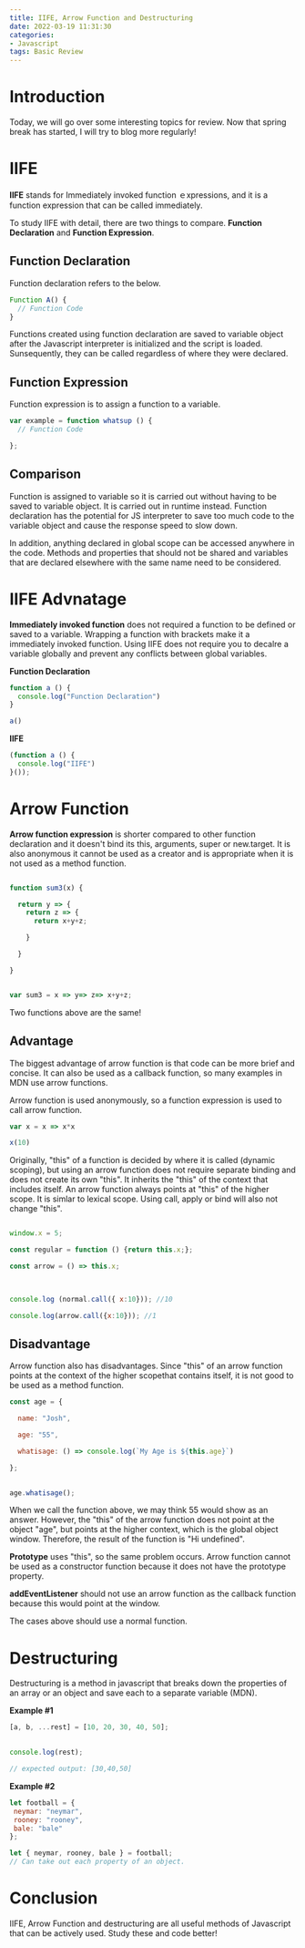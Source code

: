 ```yaml
---
title: IIFE, Arrow Function and Destructuring
date: 2022-03-19 11:31:30
categories:
- Javascript
tags: Basic Review
---
```


# Introduction
Today, we will go over some interesting topics for review. 
Now that spring break has started, I will try to blog more regularly!

# IIFE
**IIFE** stands for Immediately invoked function ｅxpressions, and it is a function expression that can be called immediately.

To study IIFE with detail, there are two things to compare. 
**Function Declaration** and **Function Expression**.

## Function Declaration

Function declaration refers to the below. 

```js
Function A() {
  // Function Code
}
```
Functions created using function declaration are saved to variable object after the 
Javascript interpreter is initialized and the script is loaded. Sunsequently, they can be called
regardless of where they were declared. 

## Function Expression

Function expression is to assign a function to a variable. 

```js
var example = function whatsup () {
  // Function Code

};
```

## Comparison

Function is assigned to variable so it is carried out without having to be saved to variable object. 
It is carried out in runtime instead. Function declaration has the potential for JS interpreter 
to save too much code to the variable object and cause the response speed to slow down. 

In addition, anything declared in global scope can be accessed anywhere in the code. 
Methods and properties that should not be shared and variables that are declared elsewhere with the same name
need to be considered. 


# IIFE Advnatage

**Immediately invoked function** does not required a function to be defined or saved to a variable. 
Wrapping a function with brackets make it a immediately invoked function. 
Using IIFE does not require you to decalre a variable globally and prevent any conflicts between global variables. 


**Function Declaration**
```js
function a () {
  console.log("Function Declaration")
}

a()
```

**IIFE**
```js
(function a () {
  console.log("IIFE")
}());
```

# Arrow Function

**Arrow function expression** is shorter compared to other function declaration and it doesn't bind its
this, arguments, super or new.target. It is also anonymous it cannot be used as a creator and is appropriate
when it is not used as a method function. 

```js

function sum3(x) {

  return y => {
    return z => {
      return x+y+z;

    }

  }

}


var sum3 = x => y=> z=> x+y+z;
```

Two functions above are the same!
 

## Advantage

The biggest advantage of arrow function is that code can be more brief and concise. 
It can also be used as a callback function, so many examples in MDN use arrow functions.

Arrow function is used anonymously, so a function expression is used to call arrow function. 

```js
var x = x => x*x

x(10) 
```
 
Originally, "this" of a function is decided by where it is called (dynamic scoping), but using an arrow function does not require separate binding and does not create its own "this". It inherits the "this" of the context that includes itself. An arrow function always points at "this" of the higher scope. It is simlar to lexical scope. Using call, apply or bind will also not change "this". 


```js 

window.x = 5;

const regular = function () {return this.x;};

const arrow = () => this.x;

 

console.log (normal.call({ x:10})); //10

console.log(arrow.call({x:10})); //1

``` 
## Disadvantage

Arrow function also has disadvantages. 
Since "this" of an arrow function points at the context of the higher scopethat contains itself, 
it is not good to be used as a method function. 


```js
const age = {

  name: "Josh",

  age: "55",

  whatisage: () => console.log(`My Age is ${this.age}`)

};
 

age.whatisage();
```
 
When we call the function above, we may think 55 would show as an answer. 
However, the "this" of the arrow function does not point at the object "age",
but points at the higher context, which is the global object window. 
Therefore, the result of the function is "Hi undefined". 

**Prototype** uses "this", so the same problem occurs.
Arrow function cannot be used as a constructor function because it does not have the prototype property. 

**addEventListener** should not use an arrow function as the callback function because this would point at the window. 

The cases above should use a normal function. 

 
# Destructuring
Destructuring is a method in javascript that breaks down the properties of an array or an object and save each to a separate variable (MDN). 
 
**Example #1** 
```js
[a, b, ...rest] = [10, 20, 30, 40, 50];

 
console.log(rest);

// expected output: [30,40,50]
```

**Example #2**
```js
let football = {
 neymar: "neymar",
 rooney: "rooney",
 bale: "bale" 
};

let { neymar, rooney, bale } = football;
// Can take out each property of an object. 
```

# Conclusion 
IIFE, Arrow Function and destructuring are all useful methods of Javascript that can be actively used. Study these and code better!